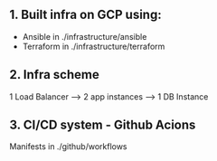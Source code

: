 ## 1. Built infra on GCP using:
  * Ansible in ./infrastructure/ansible
  * Terraform in ./infrastructure/terraform
## 2. Infra scheme
1 Load Balancer --> 2 app instances --> 1 DB Instance
## 3. CI/CD system - Github Acions
Manifests in ./github/workflows
